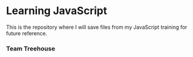 # Learning JavaScript

This is the repository where I will save files from my JavaScript training for future reference.

### Team Treehouse

